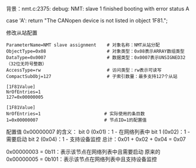 背景：nmt.c:2375: debug: NMT: slave 1 finished booting with error status A

case 'A': return "The CANopen device is not listed in object 1F81.";

修改从站配置

```[1F81]
ParameterName=NMT slave assignment    # 对象名称：NMT从站分配
ObjectType=0x08                       # 对象类型：0x08表示ARRAY数组类型
DataType=0x0007                       # 数据类型：0x0007表示UNSIGNED32（32位无符号整数）
AccessType=rw                         # 访问类型：rw表示可读写
CompactSubObj=127                     # 子索引数量：最多支持127个从站

[1F81Value]
NrOfEntries=1
127=0x00000005

```
```
[1F81Value]
NrOfEntries=1                        # 实际使用的条目数
1=0x00000007                         # 节点ID=1的配置值
```

配置值 0x00000007 的含义：
bit 0 (0x01)：1 - 在网络列表中
bit 1 (0x02)：1 - 需要启动
bit 2 (0x04)：1 - 支持设备监控
总计：0x01 + 0x02 + 0x04 = 0x07

0x00000003 = 0b11：表示该节点在网络列表中且需要启动
原来的 0x00000005 = 0b101：表示该节点在网络列表中且支持设备监控